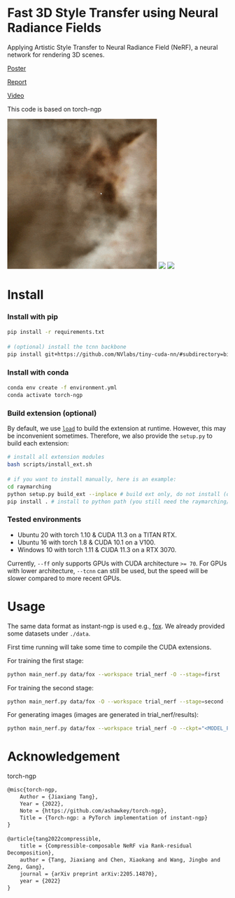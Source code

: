 # Fast 3D Style Transfer using Neural Radiance Fields
Applying Artistic Style Transfer to Neural Radiance Field (NeRF), a neural network for
rendering 3D scenes.

<p><a href="https://github.com/zausin33/StyleNeRF/blob/main/assets/poster.pdf">Poster</a></p>
<p><a href="https://github.com/zausin33/StyleNeRF/blob/main/assets/paper.pdf">Report</a></p>
<p><a href="https://www.youtube.com/watch?v=-EQwxKx1S4M">Video</a></p>

This code is based on torch-ngp

<img src="assets/fox.gif" height="342"/>
<img src="assets/fox_styled0.gif" height="342"/>
<img src="assets/fox_styled1.gif" height="342"/>

# Install

### Install with pip
```bash
pip install -r requirements.txt

# (optional) install the tcnn backbone
pip install git+https://github.com/NVlabs/tiny-cuda-nn/#subdirectory=bindings/torch
```

### Install with conda
```bash
conda env create -f environment.yml
conda activate torch-ngp
```

### Build extension (optional)
By default, we use [`load`](https://pytorch.org/docs/stable/cpp_extension.html#torch.utils.cpp_extension.load) to build the extension at runtime.
However, this may be inconvenient sometimes.
Therefore, we also provide the `setup.py` to build each extension:
```bash
# install all extension modules
bash scripts/install_ext.sh

# if you want to install manually, here is an example:
cd raymarching
python setup.py build_ext --inplace # build ext only, do not install (only can be used in the parent directory)
pip install . # install to python path (you still need the raymarching/ folder, since this only install the built extension.)
```

### Tested environments
* Ubuntu 20 with torch 1.10 & CUDA 11.3 on a TITAN RTX.
* Ubuntu 16 with torch 1.8 & CUDA 10.1 on a V100.
* Windows 10 with torch 1.11 & CUDA 11.3 on a RTX 3070.

Currently, `--ff` only supports GPUs with CUDA architecture `>= 70`.
For GPUs with lower architecture, `--tcnn` can still be used, but the speed will be slower compared to more recent GPUs.


# Usage

The same data format as instant-ngp is used e.g., [fox](https://github.com/NVlabs/instant-ngp/tree/master/data/nerf/fox). 
We already provided some datasets under `./data`.


First time running will take some time to compile the CUDA extensions.

For training the first stage:
```bash
python main_nerf.py data/fox --workspace trial_nerf -O --stage=first
```

For training the second stage:
```bash
python main_nerf.py data/fox -O --workspace trial_nerf --stage=second --style_img_path=./style_img/0.jpg --patch_size=128 --num_rays=16384 --gui --learn_layer color encoder sigma --style_loss=gram --subsampling=downsample --content_weight=3e-5
```

For generating images (images are generated in trial_nerf/results):
```bash
python main_nerf.py data/fox --workspace trial_nerf -O --ckpt="<MODEL_PATH>" --test
```

# Acknowledgement
torch-ngp
```
@misc{torch-ngp,
    Author = {Jiaxiang Tang},
    Year = {2022},
    Note = {https://github.com/ashawkey/torch-ngp},
    Title = {Torch-ngp: a PyTorch implementation of instant-ngp}
}

@article{tang2022compressible,
    title = {Compressible-composable NeRF via Rank-residual Decomposition},
    author = {Tang, Jiaxiang and Chen, Xiaokang and Wang, Jingbo and Zeng, Gang},
    journal = {arXiv preprint arXiv:2205.14870},
    year = {2022}
}
```
